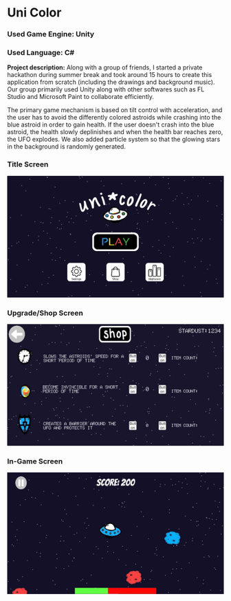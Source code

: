 # Uni Color

### Used Game Engine: Unity
### Used Language: C#

**Project description:** Along with a group of friends, I started a private hackathon during summer break and took around 15 hours to create this application from scratch (including the drawings and background music). Our group primarily used Unity along with other softwares such as FL Studio and Microsoft Paint to collaborate efficiently.

The primary game mechanism is based on tilt control with acceleration, and the user has to avoid the differently colored astroids while crashing into the blue astroid in order to gain health. If the user doesn't crash into the blue astroid, the health slowly deplinishes and when the health bar reaches zero, the UFO explodes. We also added particle system so that the glowing stars in the background is randomly generated.

### Title Screen
<img src="Pictures/uni_color_3.jpg?raw=true"/>

### Upgrade/Shop Screen
<img src="Pictures/uni_color_2.jpg?raw=true"/>

### In-Game Screen
<img src="Pictures/uni_color_1.jpg?raw=true"/>
